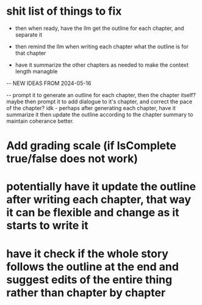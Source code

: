 # shit list of things to fix

- then when ready, have the llm get the outline for each chapter, and separate it

- then remind the llm when writing each chapter what the outline is for that chapter

- have it summarize the other chapters as needed to make the context length managble


-- NEW IDEAS FROM 2024-05-16

-- prompt it to generate an outline for each chapter, then the chapter itself?
    maybe then prompt it to add dialogue to it's chapter, and correct the pace of the chapter? idk
    - perhaps after generating each chapter, have it summarize it then update the outline according to the chapter summary to maintain coherance better.


# Add grading scale (if IsComplete true/false does not work)
# potentially have it update the outline after writing each chapter, that way it can be flexible and change as it starts to write it
# have it check if the whole story follows the outline at the end and suggest edits of the entire thing rather than chapter by chapter